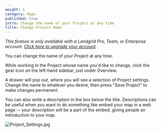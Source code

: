 ```yaml
---
weight: 1
category: Maps
published: true
intro: Change the name of your Project at any time
title: Change Project Name
---
```

_This feature is only available with a Landgrid Pro, Team, or Enterprise account. [Click here to upgrade your account](https://landgrid.com/plans)._

You can change the name of your Project at any time.

While working in the Project whose name you'd like to change, click the gear icon on the left-hand sidebar, just under Overview.

A drawer will pop out, where you will see a selection of Project settings. Change the name to whatever you desire, then press "Save Project" to make changes permanent.

You can also write a description in the box below the title. Descriptions can be useful when you want to do something like embed your map in a web page -- your description will be a part of the embed, giving people an introduction to your map.

![Project_Settings.jpg]({{site.baseurl}}/img/Project_Settings.jpg)